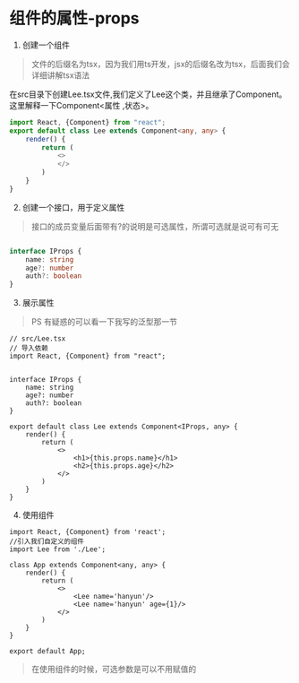 # 组件的属性-props

1. 创建一个组件

> 文件的后缀名为tsx，因为我们用ts开发，jsx的后缀名改为tsx，后面我们会详细讲解tsx语法

​	在src目录下创建Lee.tsx文件,我们定义了Lee这个类，并且继承了Component。这里解释一下Component<属性 ,状态>。

```typescript
import React, {Component} from "react";
export default class Lee extends Component<any, any> {
    render() {
        return (
            <>
            </>
        )
    }
}
```

2. 创建一个接口，用于定义属性

> 接口的成员变量后面带有?的说明是可选属性，所谓可选就是说可有可无

```typescript

interface IProps {
    name: string
    age?: number
    auth?: boolean
}
```

3. 展示属性

> PS 有疑惑的可以看一下我写的泛型那一节

```tsx
// src/Lee.tsx
// 导入依赖
import React, {Component} from "react";


interface IProps {
    name: string
    age?: number
    auth?: boolean
}

export default class Lee extends Component<IProps, any> {
    render() {
        return (
            <>
                <h1>{this.props.name}</h1>
                <h2>{this.props.age}</h2>
            </>
        )
    }
}

```

4. 使用组件

```tsx
import React, {Component} from 'react';
//引入我们自定义的组件
import Lee from './Lee';

class App extends Component<any, any> {
    render() {
        return (
            <>
                <Lee name='hanyun'/>
                <Lee name='hanyun' age={1}/>
            </>
        )
    }
}

export default App;

```

> 在使用组件的时候，可选参数是可以不用赋值的